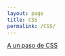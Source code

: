```yaml
---
layout: page
title: CSS
permalink: /CSS/
---
```



[A un paso  de CSS](/jekyll/update/2015/03/17/aun-paso-css.html) 